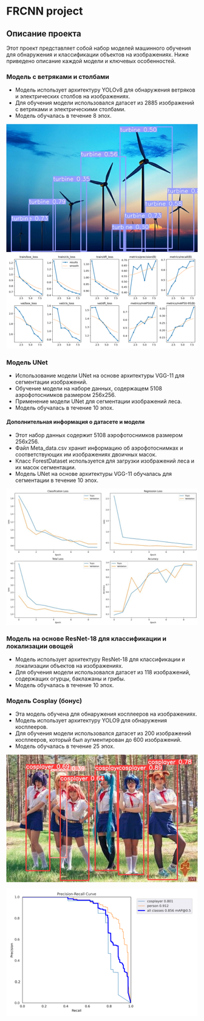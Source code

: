 # FRCNN project

## Описание проекта

Этот проект представляет собой набор моделей машинного обучения для обнаружения и классификации объектов на изображениях. Ниже приведено описание каждой модели и ключевых особенностей.

### Модель с ветряками и столбами

- Модель использует архитектуру YOLOv8 для обнаружения ветряков и электрических столбов на изображениях.
- Для обучения модели использовался датасет из 2885 изображений с ветряками и электрическими столбами.
- Модель обучалась в течение 8 эпох.

![Примеры изображений с обнаруженными ветряками](images/yolo_results/img2.jpg)
![График результатов](images/yolo_results/results.png)

### Модель UNet

- Использование модели UNet на основе архитектуры VGG-11 для сегментации изображений.
- Обучение модели на наборе данных, содержащем 5108 аэрофотоснимков размером 256x256.
- Применение модели UNet для сегментации изображений леса.
- Модель обучалась в течение 10 эпох.

#### Дополнительная информация о датасете и модели

- Этот набор данных содержит 5108 аэрофотоснимков размером 256x256.
- Файл Meta_data.csv хранит информацию об аэрофотоснимках и соответствующих им изображениях двоичных масок.
- Класс ForestDataset используется для загрузки изображений леса и их масок сегментации.
- Модель UNet на основе архитектуры VGG-11 обучалась для сегментации в течение 10 эпох.

![Графики потерь и метрик](images/forest/losses_and_metrics.jpg)


### Модель на основе ResNet-18 для классификации и локализации овощей

- Модель использует архитектуру ResNet-18 для классификации и локализации объектов на изображениях.
- Для обучения модели использовался датасет из 118 изображений, содержащих огурцы, баклажаны и грибы.
- Модель обучалась в течение 10 эпох.

### Модель Cosplay (бонус)

- Эта модель обучена для обнаружения косплееров на изображениях.
- Модель использует архитектуру YOLO9 для обнаружения косплееров.
- Для обучения модели использовался датасет из 200 изображений косплееров, который был аугментирован до 600 изображений.
- Модель обучалась в течение 25 эпох.

![Примеры изображений с обнаруженными косплеерами](images/exp4/img2.jpg)

![Precision-Recall график](images/exp4/PR_curve.png)